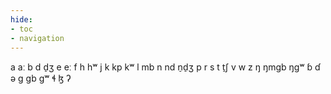 ```yaml
---
hide:
- toc
- navigation
---
```

a
aː
b
d
d̠ʒ
e
eː
f
h
hʷ
j
k
kp
kʷ
l
mb
n
nd
n̠d̠ʒ
p
r
s
t
t̠ʃ
v
w
z
ŋ
ŋmɡb
ŋɡʷ
ɓ
ɗ
ə
ɡ
ɡb
ɡʷ
ɬ
ɮ
ʔ
